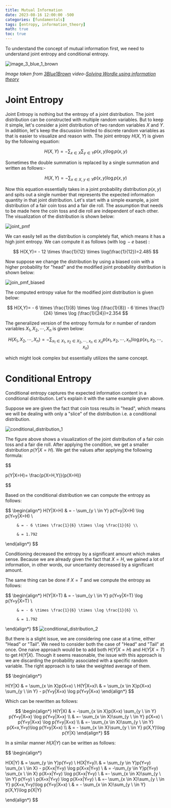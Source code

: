 ```yaml
---
title: Mutual Information
date: 2023-08-16 12:00:00 -500
categories: [fundamentals]
tags: [entropy, information_theory]
math: true
toc: true
---
```


To understand the concept of mutual information first, we need to understand joint entropy and conditional entropy.

![image_3_blue_1_brown](https://i.ibb.co/vwVcyC8/chrome-b-WRWGz5-VBh.png)

 *Image taken from [3Blue1Brown](https://www.youtube.com/@3blue1brown) video-[Solving Wordle using information theory](https://youtu.be/v68zYyaEmEA?t=708)*



# Joint Entropy

Joint Entropy is nothing but the entropy of a joint distribution. The joint distribution can be constructed with multiple random variables. But to keep it simple, let's consider a joint distribution of two random variables $X$ and $Y$. In addition, let's keep the discussion limited to discrete random variables as that is easier to visualize and reason with. The joint entropy $H(X,Y)$ is given by the following equation:

$$
H(X, Y) = -\sum_{x \in X} \sum_{y \in Y} p(x, y) \log p(x, y)
$$

Sometimes the double summation is replaced by a single summation and written as follows:-

$$
H(X, Y) = -\sum_{x \in X, \ y \in Y} p(x, y) \log p(x, y)
$$

Now this equation essentially takes in a joint probability distribution $p(x,y)$ and spits out a single number that represents the expected information quantity in that joint distribution. Let's start with a simple example, a joint distribution of a fair coin toss and a fair die roll. The assumption that needs to be made here the coin toss and die roll are independent of each other. The visualization of the distribution is shown below:

![joint_pmf](https://i.ibb.co/C5ZV4Mf/chrome-a-MM4-Ni3hk-N.png)

We can easily tell as the distribution is completely flat, which means it has a high joint entropy. We can compute it as follows (with $\log-e$ base) :

$$
 H(X,Y)= - 12 \times \frac{1}{12} \times \log(\frac{1}{12})=2.485
$$

Now suppose we change the distribution by using a biased coin with a higher probability for "head" and the modified joint probability distribution is shown below:

![join_pmf_biased](https://i.ibb.co/s2NMBjb/chrome-w3i-JVqr-OA7.png)

The computed entropy value for the modified joint distribution is given below:

$$
 H(X,Y)= - 6 \times \frac{1}{8} \times \log (\frac{1}{8})  - 6 \times \frac{1}{24} \times \log (\frac{1}{24})=2.354
$$

The generalized version of the entropy formula for $n$ number of random variables $X_{1}, X_{2}, \cdots ,X_{n}$ is given below:

$$
H(X_1, X_{2}, \cdots, X_n ) = -\sum_{x_1 \in X_1, \ x_2 \in X_2, \cdots, \  x_n \in X_n} p(x_1, x_2,\cdots, x_n) \log p(x_1, x_2, \cdots, x_n)
$$

which might look complex but essentially utilizes the same concept.

# Conditional Entropy

Conditional entropy captures the expected information content in a conditional distribution. Let's explain it with the same example given above.

Suppose we are given the fact that coin toss results in "head", which means we will be dealing with only a "slice" of the distribution i.e. a conditional distribution.

![conditional_distribution_1](https://i.ibb.co/Rj5Bjw1/chrome-Ch-MTVFVw-Ap.png)



The figure above shows a visualization of the joint distribution of a fair coin toss and a fair die roll. After applying the condition, we get a smaller distribution $p(Y|X=H)$. We get the values after applying the following formula: 

$$

p(Y|X=H)= \frac{p(X=H,Y)}{p(X=H)}


$$

Based on the conditional distribution we can compute the entropy as follows:

$$
\begin{align*}
H(Y|X=H) & = - \sum_{y \ \in Y} p(Y=y|X=H) \log p(Y=y|X=H) \\

         & = - 6 \times \frac{1}{6} \times \log \frac{1}{6} \\

         & = 1.792

\end{align*}
$$

Conditioning decreased the entropy by a significant amount which makes sense. Because we are already given the fact that $X=H$, we gained a lot of information, in other words, our uncertainty decreased by a significant amount.

The same thing can be done if $X=T$ and we compute the entropy as follows:


$$
\begin{align*}
H(Y|X=T) & = - \sum_{y \ \in Y} p(Y=y|X=T) \log p(Y=y|X=T) \\

         & = - 6 \times \frac{1}{6} \times \log \frac{1}{6} \\

         & = 1.792

\end{align*}
$$
![conditional_distribution_2](https://i.ibb.co/QM03Z11/chrome-SLTu2-PFOv8.png)

But there is a slight issue, we are considering one case at a time, either "Head" or "Tail". We need to consider both the case of "Head" and "Tail" at once. One naive approach would be to add both $H(Y|X=H)$ and $H(Y|X=T)$ to get $H(Y|X)$. Though it seems reasonable, the issue with this approach is we are discarding the probability associated with a specific random variable. The right approach is to take the weighted average of them. 


$$
\begin{align*}

  H(Y|X) & = \sum_{x \in X}p(X=x) \ H(Y|X=x)\\
         & = \sum_{x \in X}p(X=x) \sum_{y \ \in Y} - p(Y=y|X=x) \log p(Y=y|X=x)
 \end{align*} 
$$

Which can be rewritten as follows:

$$
\begin{align*}
 H(Y|X) & = -\sum_{x \in X}p(X=x) \sum_{y \ \in Y}  p(Y=y|X=x) \log p(Y=y|X=x) \\
        & =- \sum_{x \in X}\sum_{y \ \in Y} p(X=x) \ p(Y=y|X=x) \log p(Y=y|X=x) \\
        & =-  \sum_{x \in X}\sum_{y \ \in Y} p(X=x,Y=y)\log p(Y=y|X=x) \\
        & = - \sum_{x \in X}\sum_{y \ \in Y} p(X,Y)\log p(Y|X) 
\end{align*}
$$

In a similar manner $H(X|Y)$ can be written as follows: 

$$
\begin{align*}

  H(X|Y) & = \sum_{y \in Y}p(Y=y) \ H(X|Y=y)\\
         & = \sum_{y \in Y}p(Y=y) \sum_{x \ \in X} - p(X=x|Y=y) \log p(X=x|Y=y) \\
         & = -\sum_{y \in Y}p(Y=y) \sum_{x \ \in X}  p(X=x|Y=y) \log p(X=x|Y=y) \\
         & =- \sum_{x \in X}\sum_{y \ \in Y} p(Y=y) \ p(X=x|Y=y) \log p(X=x|Y=y) \\
         & =-  \sum_{x \in X}\sum_{y \ \in Y} p(X=x,Y=y)\log p(Y=y|X=x) \\
         & = - \sum_{x \in X}\sum_{y \ \in Y} p(X,Y)\log p(X|Y) 

 \end{align*} 
$$